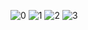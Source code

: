 ![0](https://user-images.githubusercontent.com/123496908/215284748-ac0da760-1df3-4d04-b7e3-6b0eee196112.jpg)
![1](https://user-images.githubusercontent.com/123496908/215284749-8a794b5f-2095-4741-bde1-40ef3c193ef0.jpg)
![2](https://user-images.githubusercontent.com/123496908/215284750-7f9d0a2c-d75c-49f3-b5b5-341a091b00e1.jpg)
![3](https://user-images.githubusercontent.com/123496908/215284752-7032049a-5e5c-45ce-89b9-adee4328eee1.jpg)
